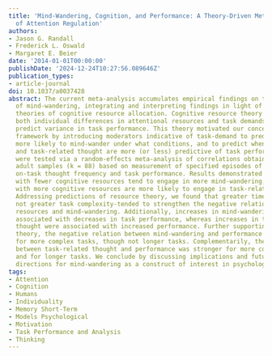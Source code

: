 ```yaml
---
title: 'Mind-Wandering, Cognition, and Performance: A Theory-Driven Meta-Analysis
  of Attention Regulation'
authors:
- Jason G. Randall
- Frederick L. Oswald
- Margaret E. Beier
date: '2014-01-01T00:00:00'
publishDate: '2024-12-24T10:27:56.089646Z'
publication_types:
- article-journal
doi: 10.1037/a0037428
abstract: The current meta-analysis accumulates empirical findings on the phenomenon
  of mind-wandering, integrating and interpreting findings in light of psychological
  theories of cognitive resource allocation. Cognitive resource theory emphasizes
  both individual differences in attentional resources and task demands together to
  predict variance in task performance. This theory motivated our conceptual and meta-analysis
  framework by introducing moderators indicative of task-demand to predict who is
  more likely to mind-wander under what conditions, and to predict when mind-wandering
  and task-related thought are more (or less) predictive of task performance. Predictions
  were tested via a random-effects meta-analysis of correlations obtained from normal
  adult samples (k = 88) based on measurement of specified episodes of off-task and/or
  on-task thought frequency and task performance. Results demonstrated that people
  with fewer cognitive resources tend to engage in more mind-wandering, whereas those
  with more cognitive resources are more likely to engage in task-related thought.
  Addressing predictions of resource theory, we found that greater time-on-task-although
  not greater task complexity-tended to strengthen the negative relation between cognitive
  resources and mind-wandering. Additionally, increases in mind-wandering were generally
  associated with decreases in task performance, whereas increases in task-related
  thought were associated with increased performance. Further supporting resource
  theory, the negative relation between mind-wandering and performance was more pronounced
  for more complex tasks, though not longer tasks. Complementarily, the positive association
  between task-related thought and performance was stronger for more complex tasks
  and for longer tasks. We conclude by discussing implications and future research
  directions for mind-wandering as a construct of interest in psychological research.
tags:
- Attention
- Cognition
- Humans
- Individuality
- Memory Short-Term
- Models Psychological
- Motivation
- Task Performance and Analysis
- Thinking
---
```

